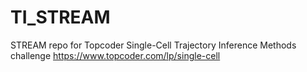 # TI_STREAM
STREAM repo for Topcoder Single-Cell Trajectory Inference Methods challenge https://www.topcoder.com/lp/single-cell
